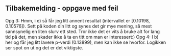 ## Tilbakemelding - oppgave med feil

Opg 3: Hmm, i e) så får jeg litt annent resultat (intervallet er [0.10198, 0.10576]). Sett på koden din litt og synes det gir mye mening, så mest sannsynelig en liten slurv ett sted. Tror ikke det er vits å bruke alt for lang tid på det, men skader ikke å ta en titt om man er interessert:) 
Opg 4: I b) her og får jeg litt lavere p-verdi (0.13899), men kan ikke se hvorfor. Logikken ser spot on ut og det er det viktigste.
